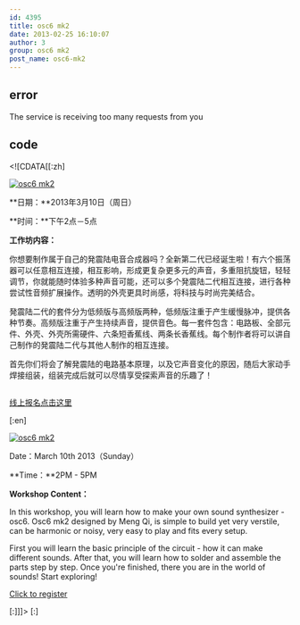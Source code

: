 ```yaml
---
id: 4395
title: osc6 mk2
date: 2013-02-25 16:10:07
author: 3
group: osc6 mk2
post_name: osc6-mk2
---
```


## error
The service is receiving too many requests from you

## code
 <!\[CDATA\[\[:zh\]

[![osc6 mk2](http://xinchejian.com/wp-content/uploads/2013/02/osc6-mk2-300x400.jpg)](http://139.162.84.35/wp-content/uploads/2013/02/osc6-mk2.jpg)

**日期：**2013年3月10日（周日）

**时间：**下午2点－5点 

**工作坊内容：**

你想要制作属于自己的発震陆电音合成器吗？全新第二代已经诞生啦！有六个振荡器可以任意相互连接，相互影响，形成更复杂更多元的声音，多重阻抗旋钮，轻轻调节，你就能随时体验多种声音可能，还可以多个発震陆二代相互连接，进行各种尝试性音频扩展操作。透明的外壳更具时尚感，将科技与时尚完美结合。

発震陆二代的套件分为低频版与高频版两种，低频版注重于产生缓慢脉冲，提供各种节奏。高频版注重于产生持续声音，提供音色。每一套件包含：电路板、全部元件、外壳、外壳所需硬件、六条短香蕉线、两条长香蕉线。每个制作者将可以讲自己制作的発震陆二代与其他人制作的相互连接。

首先你们将会了解発震陆的电路基本原理，以及它声音变化的原因，随后大家动手焊接组装，组装完成后就可以尽情享受探索声音的乐趣了！

## 

  
[线上报名点击这里](http://xinchejian.com/event2/?ee=167)

\[:en\]

[![osc6 mk2](http://xinchejian.com/wp-content/uploads/2013/02/osc6-mk2-300x400.jpg)](http://139.162.84.35/wp-content/uploads/2013/02/osc6-mk2.jpg)

Date：March 10th 2013（Sunday） 

**Time：**2PM - 5PM

**Workshop Content：**

In this workshop, you will learn how to make your own sound synthesizer - osc6\. Osc6 mk2 designed by Meng Qi, is simple to build yet very verstile, can be harmonic or noisy, very easy to play and fits every setup.

First you will learn the basic principle of the circuit - how it can make different sounds. After that, you will learn how to solder and assemble the parts step by step. Once you're finished, there you are in the world of sounds! Start exploring!

  
[Click to register](http://xinchejian.com/event2/?ee=167)

\[:\]\]\]> \[:\]
